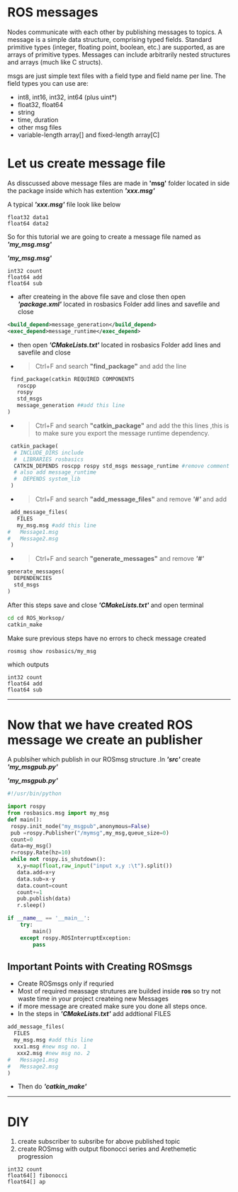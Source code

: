# ROS messages
Nodes communicate with each other by publishing messages to topics. A message is a simple data structure, comprising typed fields. Standard primitive types (integer, floating point, boolean, etc.) are supported, as are arrays of primitive types. Messages can include arbitrarily nested structures and arrays (much like C structs).

msgs are just simple text files with a field type and field name per line. The field types you can use are:
* int8, int16, int32, int64 (plus uint*)
* float32, float64
* string
* time, duration
* other msg files
* variable-length array[] and fixed-length array[C]

# Let us create message file
As disscussed above message files are made in **'msg'** folder located in side the package inside which has extention ***'xxx.msg'***

A typical ***'xxx.msg'*** file look like below
```msg
float32 data1
float64 data2
```
So for this tutorial we are going to create a message file named as ***'my_msg.msg'***

***'my_msg.msg'***
```msg
int32 count
float64 add
float64 sub
```
* after createing in the above file save and close then open ***'package.xml'*** located in rosbasics Folder add lines and savefile and close
 ```XML
 <build_depend>message_generation</build_depend>
 <exec_depend>message_runtime</exec_depend>
 ```
* then open ***'CMakeLists.txt'*** located in rosbasics Folder add lines and savefile and close
* >Ctrl+F and search **"find_package"** and add the line

```python
 find_package(catkin REQUIRED COMPONENTS
   roscpp
   rospy
   std_msgs
   message_generation ##add this line
)
 ```
  * >Ctrl+F and search **"catkin_package"** and add the this  lines ,this is to  make sure you export the message runtime dependency.

```python
 catkin_package(
  # INCLUDE_DIRS include
  #  LIBRARIES rosbasics
  CATKIN_DEPENDS roscpp rospy std_msgs message_runtime #remove comment
  # also add message_runtime
  #  DEPENDS system_lib
 )
 ```

* >Ctrl+F and search **"add_message_files"** and remove ***'#'*** and add

```python
 add_message_files(
   FILES
   my_msg.msg #add this line
#   Message1.msg
#   Message2.msg
 )
 ```
* >Ctrl+F and search **"generate_messages"** and remove ***'#'***
 ```python
 generate_messages(
   DEPENDENCIES
   std_msgs
 )
````

After this steps save and close ***'CMakeLists.txt'*** and open terminal
 ```bash
 cd cd ROS_Worksop/
 catkin_make
 ```
 Make sure previous steps have no errors to check message created

 ```bash
 rosmsg show rosbasics/my_msg
 ```
 which outputs
 ```
int32 count
float64 add
float64 sub
 ```
 ___
 # Now that we have created ROS message we create an publisher
 A publsiher which publish in our ROSmsg structure .In ***'src'*** create ***'my_msgpub.py'***

 ***'my_msgpub.py'***
 ```python
 #!/usr/bin/python

 import rospy
 from rosbasics.msg import my_msg
 def main():
  rospy.init_node("my_msgpub",anonymous=False)
  pub =rospy.Publisher("/mymsg",my_msg,queue_size=0)
  count=0
  data=my_msg()
  r=rospy.Rate(hz=10)
  while not rospy.is_shutdown():
    x,y=map(float,raw_input("input x,y :\t").split())
    data.add=x+y
    data.sub=x-y
    data.count=count
    count+=1
    pub.publish(data)
    r.sleep()

 if __name__ == '__main__':
     try:
         main()
     except rospy.ROSInterruptException:
         pass
 ```
 ## Important Points with Creating ROSmsgs
 * Create ROSmsgs only if requried
 * Most of required meassage strutures are builded inside **ros** so try not waste time in your project createing new Messages
 * if more message are created make sure you done all steps once.
 * In the steps in ***'CMakeLists.txt'*** add addtional FILES
 ```python
 add_message_files(
   FILES
   my_msg.msg #add this line
   xxx1.msg #new msg no. 1
    xxx2.msg #new msg no. 2
#   Message1.msg
#   Message2.msg
 )
 ```
 * Then do ***'catkin_make'***
___
# DIY
1. create subscriber to subsribe for above published topic
2. create ROSmsg with output fibonocci series and Arethemetic progression
 ```
 int32 count
 float64[] fibonocci
 float64[] ap

 ```
